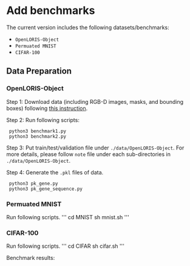 # Add benchmarks 
The current version includes the following datasets/benchmarks:
* `OpenLORIS-Object`
* `Permuated MNIST`
* `CIFAR-100`

## Data Preparation


### OpenLORIS-Object
Step 1: Download data (including RGB-D images, masks, and bounding boxes) following [this instruction](https://drive.google.com/open?id=1KlgjTIsMD5QRjmJhLxK4tSHIr0wo9U6XI5PuF8JDJCo). 

Step 2: Run following scripts:
```
 python3 benchmark1.py
 python3 benchmark2.py
```

Step 3: Put train/test/validation file under `./data/OpenLORIS-Object`. For more details, please follow `note` file under each sub-directories in `./data/OpenLORIS-Object`.

Step 4: Generate the `.pkl` files of data.
```
 python3 pk_gene.py
 python3 pk_gene_sequence.py
```

### Permuated MNIST
Run following scripts.
'''
cd MNIST
sh mnist.sh
'''

### CIFAR-100
Run following scripts.
'''
cd CIFAR
sh cifar.sh
'''

Benchmark results:
